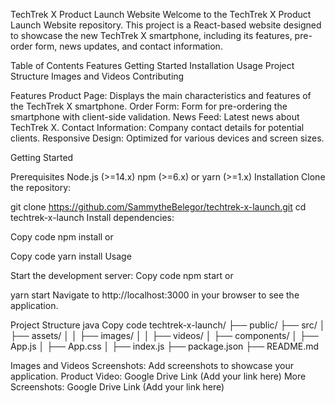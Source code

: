 TechTrek X Product Launch Website
Welcome to the TechTrek X Product Launch Website repository. This project is a React-based website designed to showcase the new TechTrek X smartphone, including its features, pre-order form, news updates, and contact information.

Table of Contents
Features
Getting Started
Installation
Usage
Project Structure
Images and Videos
Contributing

Features
Product Page: Displays the main characteristics and features of the TechTrek X smartphone.
Order Form: Form for pre-ordering the smartphone with client-side validation.
News Feed: Latest news about TechTrek X.
Contact Information: Company contact details for potential clients.
Responsive Design: Optimized for various devices and screen sizes.

Getting Started

Prerequisites
Node.js (>=14.x)
npm (>=6.x) or yarn (>=1.x)
Installation
Clone the repository:

git clone https://github.com/SammytheBelegor/techtrek-x-launch.git
cd techtrek-x-launch
Install dependencies:

Copy code
npm install
or

Copy code
yarn install
Usage

Start the development server:
Copy code
npm start
or

yarn start
Navigate to http://localhost:3000 in your browser to see the application.

Project Structure
java
Copy code
techtrek-x-launch/
├── public/
├── src/
│   ├── assets/
│   │   ├── images/
│   │   ├── videos/
│   ├── components/
│   ├── App.js
│   ├── App.css
│   ├── index.js
├── package.json
├── README.md

Images and Videos
Screenshots: Add screenshots to showcase your application.
Product Video: Google Drive Link (Add your link here)
More Screenshots: Google Drive Link (Add your link here)